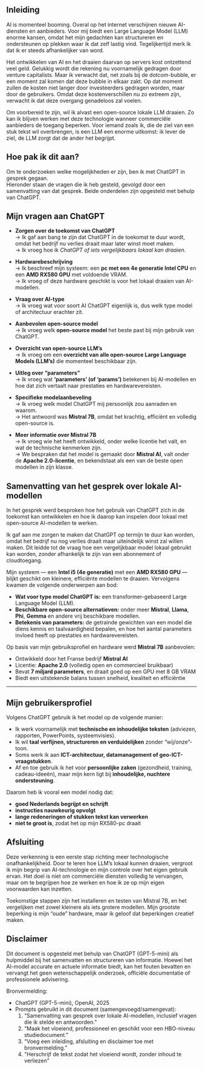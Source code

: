 ## Inleiding
AI is momenteel booming. Overal op het internet verschijnen nieuwe AI-diensten en aanbieders. Voor mij biedt een Large Language Model (LLM) enorme kansen, omdat het mijn gedachten kan structureren en ondersteunen op plekken waar ik dat zelf lastig vind. Tegelijkertijd merk ik dat ik er steeds afhankelijker van word.  

Het ontwikkelen van AI en het draaien daarvan op servers kost ontzettend veel geld. Gelukkig wordt die rekening nu voornamelijk gedragen door venture capitalists. Maar ik verwacht dat, net zoals bij de dotcom-bubble, er een moment zal komen dat deze bubble in elkaar zakt. Op dat moment zullen de kosten niet langer door investeerders gedragen worden, maar door de gebruikers. Omdat deze kostenverschillen nu zo extreem zijn, verwacht ik dat deze overgang genadeloos zal voelen.  

Om voorbereid te zijn, wil ik alvast een open-source lokale LLM draaien. Zo kan ik blijven werken met deze technologie wanneer commerciële aanbieders de toegang beperken. Voor iemand zoals ik, die de ziel van een stuk tekst wil overbrengen, is een LLM een enorme uitkomst: ik lever de ziel, de LLM zorgt dat de ander het begrijpt.

## Hoe pak ik dit aan?
Om te onderzoeken welke mogelijkheden er zijn, ben ik met ChatGPT in gesprek gegaan.  
Hieronder staan de vragen die ik heb gesteld, gevolgd door een samenvatting van dat gesprek. Beide onderdelen zijn opgesteld met behulp van ChatGPT.

## Mijn vragen aan ChatGPT

- **Zorgen over de toekomst van ChatGPT**  
  → Ik gaf aan bang te zijn dat ChatGPT in de toekomst te duur wordt, omdat het bedrijf nu verlies draait maar later winst moet maken.  
  → Ik vroeg hoe ik _ChatGPT of iets vergelijkbaars lokaal kan draaien_.

- **Hardwarebeschrijving**  
  → Ik beschreef mijn systeem: een **pc met een 4e generatie Intel CPU** en een **AMD RX580 GPU** met voldoende VRAM.  
  → Ik vroeg of deze hardware geschikt is voor het lokaal draaien van AI-modellen.

- **Vraag over AI-type**  
  → Ik vroeg wat voor soort AI ChatGPT eigenlijk is, dus welk type model of architectuur erachter zit.

- **Aanbevolen open-source model**  
  → Ik vroeg welk **open-source model** het beste past bij mijn gebruik van ChatGPT.

- **Overzicht van open-source LLM’s**  
  → Ik vroeg om een **overzicht van alle open-source Large Language Models (LLM’s)** die momenteel beschikbaar zijn.

- **Uitleg over “parameters”**  
  → Ik vroeg wat **‘parameters’ (of ‘params’)** betekenen bij AI-modellen en hoe dat zich vertaalt naar prestaties en hardwarevereisten.

- **Specifieke modelaanbeveling**  
  → Ik vroeg welk model ChatGPT mij persoonlijk zou aanraden en waarom.  
  → Het antwoord was **Mistral 7B**, omdat het krachtig, efficiënt en volledig open-source is.

- **Meer informatie over Mistral 7B**  
  → Ik vroeg wie het heeft ontwikkeld, onder welke licentie het valt, en wat de technische kenmerken zijn.  
  → We bespraken dat het model is gemaakt door **Mistral AI**, valt onder de **Apache 2.0-licentie**, en bekendstaat als een van de beste open modellen in zijn klasse.

## Samenvatting van het gesprek over lokale AI-modellen
In het gesprek werd besproken hoe het gebruik van ChatGPT zich in de toekomst kan ontwikkelen en hoe ik daarop kan inspelen door lokaal met open-source AI-modellen te werken.  

Ik gaf aan me zorgen te maken dat ChatGPT op termijn te duur kan worden, omdat het bedrijf nu nog verlies draait maar uiteindelijk winst zal willen maken. Dit leidde tot de vraag hoe een vergelijkbaar model lokaal gebruikt kan worden, zonder afhankelijk te zijn van een abonnement of cloudtoegang.

Mijn systeem — een **Intel i5 (4e generatie)** met een **AMD RX580 GPU** — blijkt geschikt om kleinere, efficiënte modellen te draaien. Vervolgens kwamen de volgende onderwerpen aan bod:

- **Wat voor type model ChatGPT is:** een transformer-gebaseerd Large Language Model (LLM).  
- **Beschikbare open-source alternatieven:** onder meer **Mistral**, **Llama**, **Phi**, **Gemma** en andere vrij beschikbare modellen.  
- **Betekenis van parameters:** de getrainde gewichten van een model die diens kennis en taalvaardigheid bepalen, en hoe het aantal parameters invloed heeft op prestaties en hardwarevereisten.

Op basis van mijn gebruiksprofiel en hardware werd **Mistral 7B** aanbevolen:

- Ontwikkeld door het Franse bedrijf **Mistral AI**  
- Licentie: **Apache 2.0** (volledig open en commercieel bruikbaar)  
- Bevat **7 miljard parameters**, en draait goed op een GPU met 8 GB VRAM  
- Biedt een uitstekende balans tussen snelheid, kwaliteit en efficiëntie

---

## Mijn gebruikersprofiel
Volgens ChatGPT gebruik ik het model op de volgende manier:

- Ik werk voornamelijk met **technische en inhoudelijke teksten** (adviezen, rapporten, PowerPoints, systeemvisies).  
- Ik wil **taal verfijnen, structureren en verduidelijken** zonder “wij/onze”-toon.  
- Soms werk ik aan **ICT-architectuur, datamanagement of geo-ICT-vraagstukken**.  
- Af en toe gebruik ik het voor **persoonlijke zaken** (gezondheid, training, cadeau-ideeën), maar mijn kern ligt bij **inhoudelijke, nuchtere ondersteuning**.

Daarom heb ik vooral een model nodig dat:

- **goed Nederlands begrijpt en schrijft**  
- **instructies nauwkeurig opvolgt**  
- **lange redeneringen of stukken tekst kan verwerken**  
- **niet te groot is**, zodat het op mijn RX580-pc draait

## Afsluiting
Deze verkenning is een eerste stap richting meer technologische onafhankelijkheid. Door te leren hoe LLM’s lokaal kunnen draaien, vergroot ik mijn begrip van AI-technologie en mijn controle over het eigen gebruik ervan. Het doel is niet om commerciële diensten volledig te vervangen, maar om te begrijpen hoe ze werken en hoe ik ze op mijn eigen voorwaarden kan inzetten.  

Toekomstige stappen zijn het installeren en testen van Mistral 7B, en het vergelijken met zowel kleinere als iets grotere modellen. Mijn grootste beperking is mijn “oude” hardware, maar ik geloof dat beperkingen creatief maken.


## Disclaimer
Dit document is opgesteld met behulp van ChatGPT (GPT-5-mini) als hulpmiddel bij het samenvatten en structureren van informatie. Hoewel het AI-model accurate en actuele informatie biedt, kan het fouten bevatten en vervangt het geen wetenschappelijk onderzoek, officiële documentatie of professionele advisering.

Bronvermelding:  
- ChatGPT (GPT-5-mini), OpenAI, 2025  
- Prompts gebruikt in dit document (samengevoegd/samengevat):  
  1. “Samenvatting van gesprek over lokale AI-modellen, inclusief vragen die ik stelde en antwoorden.”  
  2. “Maak het vloeiend, professioneel en geschikt voor een HBO-niveau studiedocument.”  
  3. “Voeg een inleiding, afsluiting en disclaimer toe met bronvermelding.”
  4. "Herschrijf de tekst zodat het vloeiend wordt, zonder inhoud te verliezen"

